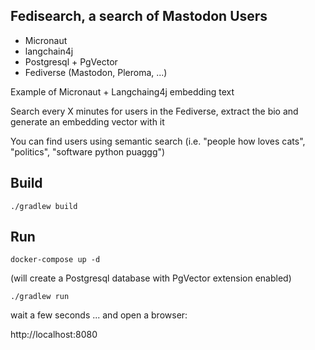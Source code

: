 ## Fedisearch, a search of Mastodon Users 

- Micronaut
- langchain4j
- Postgresql + PgVector
- Fediverse (Mastodon, Pleroma, ...)


Example of Micronaut + Langchaing4j embedding text

Search every X minutes for users in the Fediverse, extract the bio and generate an embedding vector with it

You can find users using semantic search (i.e. "people how loves cats", "politics", "software python puaggg")

## Build

`./gradlew build`

## Run

`docker-compose up -d`

(will create a Postgresql database with PgVector extension enabled)

`./gradlew run`

wait a few seconds ... and open a browser:

http://localhost:8080


